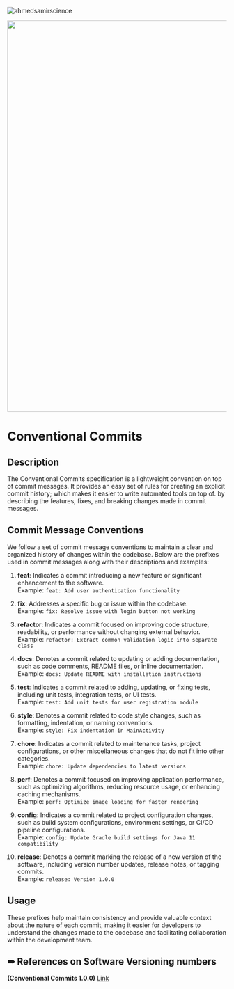 <p align="left"> <img src="https://komarev.com/ghpvc/?username=ahmedsamirscience&label=Profile%20views&color=0e75b6&style=flat" alt="ahmedsamirscience" /> </p>

<p href="url"  align="center" ><img src="https://nvie.com/img/git-model@2x.png" height="900" width="790" ></p>

# Conventional Commits

## Description
The Conventional Commits specification is a lightweight convention on top of commit messages. It provides an easy set of rules for creating an explicit commit history; which makes it easier to write automated tools on top of. by describing the features, fixes, and breaking changes made in commit messages.

## Commit Message Conventions
We follow a set of commit message conventions to maintain a clear and organized history of changes within the codebase. Below are the prefixes used in commit messages along with their descriptions and examples:

1. **feat**: Indicates a commit introducing a new feature or significant enhancement to the software. <br>
   Example: `feat: Add user authentication functionality`

2. **fix**: Addresses a specific bug or issue within the codebase. <br>
   Example: `fix: Resolve issue with login button not working`

3. **refactor**: Indicates a commit focused on improving code structure, readability, or performance without changing external behavior. <br>
   Example: `refactor: Extract common validation logic into separate class`

4. **docs**: Denotes a commit related to updating or adding documentation, such as code comments, README files, or inline documentation. <br>
   Example: `docs: Update README with installation instructions`

5. **test**: Indicates a commit related to adding, updating, or fixing tests, including unit tests, integration tests, or UI tests. <br>
   Example: `test: Add unit tests for user registration module`

6. **style**: Denotes a commit related to code style changes, such as formatting, indentation, or naming conventions. <br>
   Example: `style: Fix indentation in MainActivity`

7. **chore**: Indicates a commit related to maintenance tasks, project configurations, or other miscellaneous changes that do not fit into other categories. <br>
   Example: `chore: Update dependencies to latest versions`

8. **perf**: Denotes a commit focused on improving application performance, such as optimizing algorithms, reducing resource usage, or enhancing caching mechanisms. <br>
   Example: `perf: Optimize image loading for faster rendering`

9. **config**: Indicates a commit related to project configuration changes, such as build system configurations, environment settings, or CI/CD pipeline configurations. <br>
   Example: `config: Update Gradle build settings for Java 11 compatibility`

10. **release**: Denotes a commit marking the release of a new version of the software, including version number updates, release notes, or tagging commits. <br>
    Example: `release: Version 1.0.0`

## Usage
These prefixes help maintain consistency and provide valuable context about the nature of each commit, making it easier for developers to understand the changes made to the codebase and facilitating collaboration within the development team.



## ➠ References on Software Versioning numbers
**(Conventional Commits 1.0.0)** [Link](https://www.conventionalcommits.org/en/v1.0.0/#specification)

